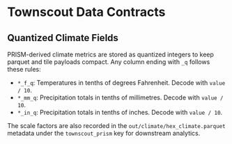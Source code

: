 # Townscout Data Contracts

## Quantized Climate Fields

PRISM-derived climate metrics are stored as quantized integers to keep parquet and tile payloads compact. Any column ending with `_q` follows these rules:

- `*_f_q`: Temperatures in tenths of degrees Fahrenheit. Decode with `value / 10`.
- `*_mm_q`: Precipitation totals in tenths of millimetres. Decode with `value / 10`.
- `*_in_q`: Precipitation totals in tenths of inches. Decode with `value / 10`.

The scale factors are also recorded in the `out/climate/hex_climate.parquet` metadata under the `townscout_prism` key for downstream analytics.
